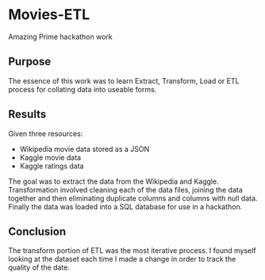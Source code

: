 # Movies-ETL
Amazing Prime hackathon work

## Purpose
The essence of this work was to learn Extract, Transform, Load or ETL process for collating data into useable forms.

## Results
Given three resources:
- Wikipedia movie data stored as a JSON
- Kaggle movie data
- Kaggle ratings data

The goal was to extract the data from the Wikipedia and Kaggle. Transformation involved cleaning each of the data files, joining the data together and then eliminating duplicate columns and columns with null data. Finally the data was loaded into a SQL database for use in a hackathon.

## Conclusion

The transform portion of ETL was the most iterative process. I found myself looking at the dataset each time I made a change in order to track the quality of the date.